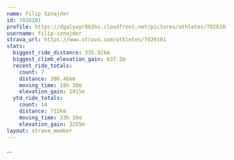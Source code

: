 ```yaml
---
name: Filip Sznajder
id: 7026101
profile: https://dgalywyr863hv.cloudfront.net/pictures/athletes/7026101/2123836/17/large.jpg
username: filip-sznajder
strava_url: https://www.strava.com/athletes/7026101
stats:
  biggest_ride_distance: 335.92km
  biggest_climb_elevation_gain: 637.2m
  recent_ride_totals:
    count: 7
    distance: 386.46km
    moving_time: 18h 30m
    elevation_gain: 1915m
  ytd_ride_totals:
    count: 14
    distance: 712km
    moving_time: 33h 16m
    elevation_gain: 3255m
layout: strava_member
--- 
```

...
